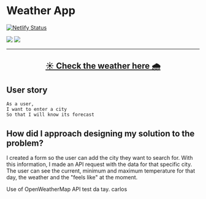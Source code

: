 # Weather App
[![Netlify Status](https://api.netlify.com/api/v1/badges/1b9866e6-2493-44d0-bc97-4ef8eec9a3ba/deploy-status)](https://weather-taybenca.netlify.app/)


<img src="https://img.shields.io/badge/JavaScript-F7DF1E?style=for-the-badge&logo=javascript&logoColor=black"> <img src="https://img.shields.io/badge/React-20232A?style=for-the-badge&logo=react&logoColor=61DAFB">

***
## <div align="center"><a href="https://weather-taybenca.netlify.app/">☀️ Check the weather here 🌧️</a></div>


## User story
````
As a user,
I want to enter a city
So that I will know its forecast
````

## How did I approach designing my solution to the problem?

I created a form so the user can add the city they want to search for. With this information, I made an API request with the data for that specific city. The user can see the current, minimum and maximum temperature for that day, the weather and the "feels like" at the moment.

Use of OpenWeatherMap API
test da tay. carlos
